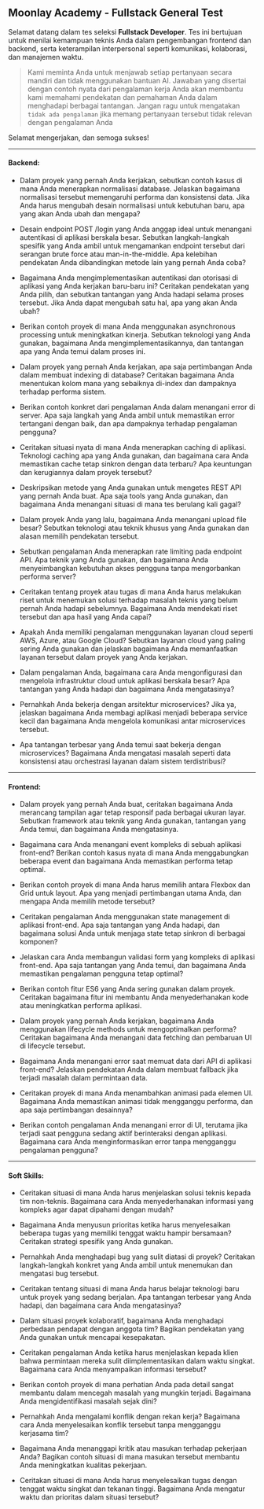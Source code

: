 
## Moonlay Academy - Fullstack General Test

Selamat datang dalam tes seleksi **Fullstack Developer**. Tes ini bertujuan untuk menilai kemampuan teknis Anda dalam pengembangan frontend dan backend, serta keterampilan interpersonal seperti komunikasi, kolaborasi, dan manajemen waktu.

> Kami meminta Anda untuk menjawab setiap pertanyaan secara mandiri dan tidak menggunakan bantuan AI. Jawaban yang disertai dengan contoh nyata dari pengalaman kerja Anda akan membantu kami memahami pendekatan dan pemahaman Anda dalam menghadapi berbagai tantangan. Jangan ragu untuk mengatakan `tidak ada pengalaman` jika memang pertanyaan tersebut tidak relevan dengan pengalaman Anda

Selamat mengerjakan, dan semoga sukses!

---

#### Backend:

- Dalam proyek yang pernah Anda kerjakan, sebutkan contoh kasus di mana Anda menerapkan normalisasi database. Jelaskan bagaimana normalisasi tersebut memengaruhi performa dan konsistensi data. Jika Anda harus mengubah desain normalisasi untuk kebutuhan baru, apa yang akan Anda ubah dan mengapa?

- Desain endpoint POST /login yang Anda anggap ideal untuk menangani autentikasi di aplikasi berskala besar. Sebutkan langkah-langkah spesifik yang Anda ambil untuk mengamankan endpoint tersebut dari serangan brute force atau man-in-the-middle. Apa kelebihan pendekatan Anda dibandingkan metode lain yang pernah Anda coba?

- Bagaimana Anda mengimplementasikan autentikasi dan otorisasi di aplikasi yang Anda kerjakan baru-baru ini? Ceritakan pendekatan yang Anda pilih, dan sebutkan tantangan yang Anda hadapi selama proses tersebut. Jika Anda dapat mengubah satu hal, apa yang akan Anda ubah?

- Berikan contoh proyek di mana Anda menggunakan asynchronous processing untuk meningkatkan kinerja. Sebutkan teknologi yang Anda gunakan, bagaimana Anda mengimplementasikannya, dan tantangan apa yang Anda temui dalam proses ini.

- Dalam proyek yang pernah Anda kerjakan, apa saja pertimbangan Anda dalam membuat indexing di database? Ceritakan bagaimana Anda menentukan kolom mana yang sebaiknya di-index dan dampaknya terhadap performa sistem.

- Berikan contoh konkret dari pengalaman Anda dalam menangani error di server. Apa saja langkah yang Anda ambil untuk memastikan error tertangani dengan baik, dan apa dampaknya terhadap pengalaman pengguna?

- Ceritakan situasi nyata di mana Anda menerapkan caching di aplikasi. Teknologi caching apa yang Anda gunakan, dan bagaimana cara Anda memastikan cache tetap sinkron dengan data terbaru? Apa keuntungan dan kerugiannya dalam proyek tersebut?

- Deskripsikan metode yang Anda gunakan untuk mengetes REST API yang pernah Anda buat. Apa saja tools yang Anda gunakan, dan bagaimana Anda menangani situasi di mana tes berulang kali gagal?

- Dalam proyek Anda yang lalu, bagaimana Anda menangani upload file besar? Sebutkan teknologi atau teknik khusus yang Anda gunakan dan alasan memilih pendekatan tersebut.

- Sebutkan pengalaman Anda menerapkan rate limiting pada endpoint API. Apa teknik yang Anda gunakan, dan bagaimana Anda menyeimbangkan kebutuhan akses pengguna tanpa mengorbankan performa server?

- Ceritakan tentang proyek atau tugas di mana Anda harus melakukan riset untuk menemukan solusi terhadap masalah teknis yang belum pernah Anda hadapi sebelumnya. Bagaimana Anda mendekati riset tersebut dan apa hasil yang Anda capai?

- Apakah Anda memiliki pengalaman menggunakan layanan cloud seperti AWS, Azure, atau Google Cloud? Sebutkan layanan cloud yang paling sering Anda gunakan dan jelaskan bagaimana Anda memanfaatkan layanan tersebut dalam proyek yang Anda kerjakan.

- Dalam pengalaman Anda, bagaimana cara Anda mengonfigurasi dan mengelola infrastruktur cloud untuk aplikasi berskala besar? Apa tantangan yang Anda hadapi dan bagaimana Anda mengatasinya?

- Pernahkah Anda bekerja dengan arsitektur microservices? Jika ya, jelaskan bagaimana Anda membagi aplikasi menjadi beberapa service kecil dan bagaimana Anda mengelola komunikasi antar microservices tersebut.

- Apa tantangan terbesar yang Anda temui saat bekerja dengan microservices? Bagaimana Anda mengatasi masalah seperti data konsistensi atau orchestrasi layanan dalam sistem terdistribusi?

---

#### Frontend:
- Dalam proyek yang pernah Anda buat, ceritakan bagaimana Anda merancang tampilan agar tetap responsif pada berbagai ukuran layar. Sebutkan framework atau teknik yang Anda gunakan, tantangan yang Anda temui, dan bagaimana Anda mengatasinya.

- Bagaimana cara Anda menangani event kompleks di sebuah aplikasi front-end? Berikan contoh kasus nyata di mana Anda menggabungkan beberapa event dan bagaimana Anda memastikan performa tetap optimal.

- Berikan contoh proyek di mana Anda harus memilih antara Flexbox dan Grid untuk layout. Apa yang menjadi pertimbangan utama Anda, dan mengapa Anda memilih metode tersebut?

- Ceritakan pengalaman Anda menggunakan state management di aplikasi front-end. Apa saja tantangan yang Anda hadapi, dan bagaimana solusi Anda untuk menjaga state tetap sinkron di berbagai komponen?

- Jelaskan cara Anda membangun validasi form yang kompleks di aplikasi front-end. Apa saja tantangan yang Anda temui, dan bagaimana Anda memastikan pengalaman pengguna tetap optimal?

- Berikan contoh fitur ES6 yang Anda sering gunakan dalam proyek. Ceritakan bagaimana fitur ini membantu Anda menyederhanakan kode atau meningkatkan performa aplikasi.

- Dalam proyek yang pernah Anda kerjakan, bagaimana Anda menggunakan lifecycle methods untuk mengoptimalkan performa? Ceritakan bagaimana Anda menangani data fetching dan pembaruan UI di lifecycle tersebut.

- Bagaimana Anda menangani error saat memuat data dari API di aplikasi front-end? Jelaskan pendekatan Anda dalam membuat fallback jika terjadi masalah dalam permintaan data.

- Ceritakan proyek di mana Anda menambahkan animasi pada elemen UI. Bagaimana Anda memastikan animasi tidak mengganggu performa, dan apa saja pertimbangan desainnya?

- Berikan contoh pengalaman Anda menangani error di UI, terutama jika terjadi saat pengguna sedang aktif berinteraksi dengan aplikasi. Bagaimana cara Anda menginformasikan error tanpa mengganggu pengalaman pengguna?

---

#### Soft Skills:
- Ceritakan situasi di mana Anda harus menjelaskan solusi teknis kepada tim non-teknis. Bagaimana cara Anda menyederhanakan informasi yang kompleks agar dapat dipahami dengan mudah?

- Bagaimana Anda menyusun prioritas ketika harus menyelesaikan beberapa tugas yang memiliki tenggat waktu hampir bersamaan? Ceritakan strategi spesifik yang Anda gunakan.

- Pernahkah Anda menghadapi bug yang sulit diatasi di proyek? Ceritakan langkah-langkah konkret yang Anda ambil untuk menemukan dan mengatasi bug tersebut.

- Ceritakan tentang situasi di mana Anda harus belajar teknologi baru untuk proyek yang sedang berjalan. Apa tantangan terbesar yang Anda hadapi, dan bagaimana cara Anda mengatasinya?

- Dalam situasi proyek kolaboratif, bagaimana Anda menghadapi perbedaan pendapat dengan anggota tim? Bagikan pendekatan yang Anda gunakan untuk mencapai kesepakatan.

- Ceritakan pengalaman Anda ketika harus menjelaskan kepada klien bahwa permintaan mereka sulit diimplementasikan dalam waktu singkat. Bagaimana cara Anda menyampaikan informasi tersebut?

- Berikan contoh proyek di mana perhatian Anda pada detail sangat membantu dalam mencegah masalah yang mungkin terjadi. Bagaimana Anda mengidentifikasi masalah sejak dini?

- Pernahkah Anda mengalami konflik dengan rekan kerja? Bagaimana cara Anda menyelesaikan konflik tersebut tanpa mengganggu kerjasama tim?

- Bagaimana Anda menanggapi kritik atau masukan terhadap pekerjaan Anda? Bagikan contoh situasi di mana masukan tersebut membantu Anda meningkatkan kualitas pekerjaan.

- Ceritakan situasi di mana Anda harus menyelesaikan tugas dengan tenggat waktu singkat dan tekanan tinggi. Bagaimana Anda mengatur waktu dan prioritas dalam situasi tersebut?

